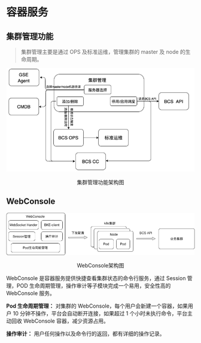# 容器服务
## 集群管理功能

> 集群管理主要是通过 OPS 及标准运维，管理集群的 master 及 node 的生命周期。

![-w2020](../media/be5b35287524b4a809e64220a6684e0e.jpg)
<center>集群管理功能架构图</center>

## WebConsole

![-w2020](../media/b628b49d7f03c7a23145f595acd571bc.png)
<center>WebConsole架构图</center>

WebConsole 是容器服务提供快捷查看集群状态的命令行服务，通过 Session 管理，POD 生命周期管理，操作审计等子模块完成一个易用，安全性高的 WebConsole 服务。

**Pod 生命周期管理：** 对集群的 WebConsole，每个用户会新建一个容器，如果用户 10 分钟不操作，平台会自动断开连接，如果超过 1 个小时未执行命令，平台主动回收 WebConsole 容器，减少资源占用。

**操作审计：** 用户任何操作以及命令行的返回，都有详细的操作记录。

